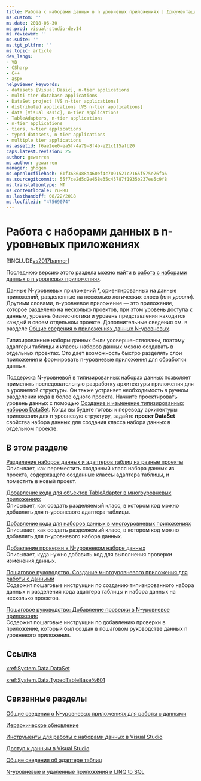 ```yaml
---
title: Работа с наборами данных в n уровневых приложениях | Документация Майкрософт
ms.custom: ''
ms.date: 2018-06-30
ms.prod: visual-studio-dev14
ms.reviewer: ''
ms.suite: ''
ms.tgt_pltfrm: ''
ms.topic: article
dev_langs:
- VB
- CSharp
- C++
- aspx
helpviewer_keywords:
- datasets [Visual Basic], n-tier applications
- multi-tier database applications
- DataSet project [VS n-tier applications]
- distributed applications [VS n-tier applications]
- data [Visual Basic], n-tier applications
- TableAdapters, n-tier applications
- n-tier applications
- tiers, n-tier applications
- typed datasets, n-tier applications
- multiple tier applications
ms.assetid: f6ae2ee0-ea5f-4a79-8f4b-e21c115afb20
caps.latest.revision: 25
author: gewarren
ms.author: gewarren
manager: ghogen
ms.openlocfilehash: 61f3686488a460ef4c7091521c2165f575e76fa6
ms.sourcegitcommit: 55f7ce2d5d2e458e35c45787f1935b237ee5c9f8
ms.translationtype: MT
ms.contentlocale: ru-RU
ms.lasthandoff: 08/22/2018
ms.locfileid: "47569074"
---
```

# <a name="work-with-datasets-in-n-tier-applications"></a>Работа с наборами данных в n-уровневых приложениях
[!INCLUDE[vs2017banner](../includes/vs2017banner.md)]

Последнюю версию этого раздела можно найти в [работа с наборами данных в n уровневых приложениях](https://docs.microsoft.com/visualstudio/data-tools/work-with-datasets-in-n-tier-applications).  
  
  
Данные N-уровневых приложений *, ориентированных на данные приложений, разделенные на несколько логических слоев (или *уровни*). Другими словами, n-уровневое приложение — это приложение, которое разделено на несколько проектов, при этом уровень доступа к данным, уровень бизнес-логики и уровень представления находятся каждый в своем отдельном проекте. Дополнительные сведения см. в разделе [Общие сведения о приложениях данных N-уровневых](../data-tools/n-tier-data-applications-overview.md).  
  
 Типизированные наборы данных были усовершенствованы, поэтому адаптеры таблицы и классы наборов данных можно создавать в отдельных проектах. Это дает возможность быстро разделять слои приложения и формировать n-уровневые приложения для обработки данных.  
  
 Поддержка N-уровневой в типизированных наборах данных позволяет применять последовательную разработку архитектуры приложения для n уровневой структуры. Он также устраняет необходимость в ручном разделении кода в более одного проекта. Начните проектировать уровень данных с помощью [Создание и изменение типизированных наборов DataSet](../data-tools/creating-and-editing-typed-datasets.md). Когда вы будете готовы к переводу архитектуры приложения для n уровневую структуру, задайте **проект DataSet** свойства набора данных для создания класса набора данных в отдельном проекте.  
  
## <a name="in-this-section"></a>В этом разделе  
 [Разделение наборов данных и адаптеров таблиц на разные проекты](../data-tools/separate-datasets-and-tableadapters-into-different-projects.md)  
 Описывает, как переместить созданный класс набора данных из проекта, содержащего созданные классы адаптера таблицы, и поместить в новый проект.  
  
 [Добавление кода для объектов TableAdapter в многоуровневых приложениях](../data-tools/add-code-to-tableadapters-in-n-tier-applications.md)  
 Описывает, как создать разделяемый класс, в котором код можно добавлять для n-уровневого адаптера таблицы.  
  
 [Добавление кода для наборов данных в многоуровневых приложениях](../data-tools/add-code-to-datasets-in-n-tier-applications.md)  
 Описывает, как создать разделяемый класс, в котором код можно добавлять для n-уровневого набора данных.  
  
 [Добавление проверки в N-уровневом наборе данных](../data-tools/add-validation-to-an-n-tier-dataset.md)  
 Описывает, куда нужно добавить код для выполнения проверки изменения данных.  
  
 [Пошаговое руководство. Создание многоуровневого приложения для работы с данными](../data-tools/walkthrough-creating-an-n-tier-data-application.md)  
 Содержит пошаговые инструкции по созданию типизированного набора данных и разделения кода адаптера таблицы и набора данных на несколько проектов.  
  
 [Пошаговое руководство: Добавление проверки в N-уровневое приложение](http://msdn.microsoft.com/library/b35d072c-31f0-49ba-a225-69177592c265)  
 Содержит пошаговые инструкции по добавлению проверки в приложение, который был создан в пошаговом руководстве данных n уровневого приложения.  
  
## <a name="reference"></a>Ссылка  
 <xref:System.Data.DataSet>  
  
 <xref:System.Data.TypedTableBase%601>  
  
## <a name="related-sections"></a>Связанные разделы  
 [Общие сведения о N-уровневых приложениях для работы с данными](../data-tools/n-tier-data-applications-overview.md)  
  
 [Иерархическое обновление](../data-tools/hierarchical-update.md)  
  
 [Инструменты для работы с наборами данных в Visual Studio](../data-tools/dataset-tools-in-visual-studio.md)  
  
 [Доступ к данным в Visual Studio](../data-tools/accessing-data-in-visual-studio.md)  
  
 [Общие сведения об адаптере таблиц](../data-tools/tableadapter-overview.md)  
  
 [N-уровневые и удаленные приложения и LINQ to SQL](http://msdn.microsoft.com/library/854a1cdd-53cb-45f5-83ca-63962a9b3598)

